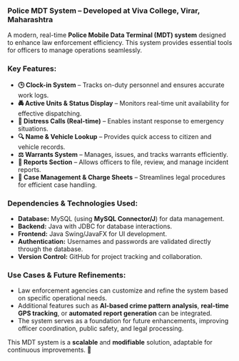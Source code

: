 ### **Police MDT System – Developed at Viva College, Virar, Maharashtra**  

A modern, real-time **Police Mobile Data Terminal (MDT) system** designed to enhance law enforcement efficiency. This system provides essential tools for officers to manage operations seamlessly.  

### **Key Features:**  

- **🕒 Clock-in System** – Tracks on-duty personnel and ensures accurate work logs.  
- **🚔 Active Units & Status Display** – Monitors real-time unit availability for effective dispatching.  
- **📢 Distress Calls (Real-time)** – Enables instant response to emergency situations.  
- **🔍 Name & Vehicle Lookup** – Provides quick access to citizen and vehicle records.  
- **⚖️ Warrants System** – Manages, issues, and tracks warrants efficiently.  
- **📝 Reports Section** – Allows officers to file, review, and manage incident reports.  
- **📂 Case Management & Charge Sheets** – Streamlines legal procedures for efficient case handling.  

### **Dependencies & Technologies Used:**  
- **Database:** MySQL (using **MySQL Connector/J**) for data management.  
- **Backend:** Java with JDBC for database interactions.  
- **Frontend:** Java Swing/JavaFX for UI development.  
- **Authentication:** Usernames and passwords are validated directly through the database.  
- **Version Control:** GitHub for project tracking and collaboration.  

### **Use Cases & Future Refinements:**  
- Law enforcement agencies can customize and refine the system based on specific operational needs.  
- Additional features such as **AI-based crime pattern analysis**, **real-time GPS tracking**, or **automated report generation** can be integrated.  
- The system serves as a foundation for future enhancements, improving officer coordination, public safety, and legal processing.  

This MDT system is a **scalable** and **modifiable** solution, adaptable for continuous improvements. 🚀
